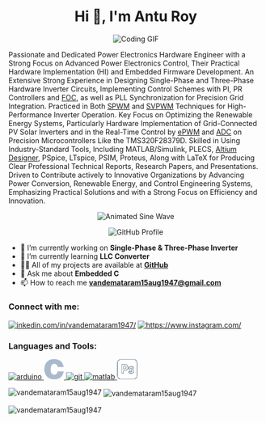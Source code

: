 <h1 align="center">Hi 👋, I'm Antu Roy</h1>

<p align="center">
  <img src="https://media.giphy.com/media/qgQUggAC3Pfv687qPC/giphy.gif" width="300" alt="Coding GIF" />
</p>

Passionate and Dedicated Power Electronics Hardware Engineer with a Strong Focus on Advanced Power Electronics Control, Their Practical Hardware Implementation (HI) and Embedded Firmware Development. An Extensive Strong  Experience in Designing Single-Phase and Three-Phase Hardware Inverter Circuits, Implementing Control Schemes with PI, PR Controllers and [FOC](https://github.com/vandemataram15aug1947/Indirect_Sensor_Based_FOC_of_Three_Phase_ACIM_Using_SVPWM), as well as PLL Synchronization for Precision Grid Integration. Practiced in Both [SPWM](https://github.com/vandemataram15aug1947/Single_Phase_Inverter_by_YouT/tree/Single_Phase_Inverter_by_YouT) and [SVPWM](https://github.com/vandemataram15aug1947/SVPWM_Implementation_for_Three_Phase_Two_Level_Inverter) Techniques for High-Performance Inverter Operation. Key Focus on Optimizing the Renewable Energy Systems, Particularly Hardware Implementation of Grid-Connected PV Solar Inverters and in the Real-Time Control by [ePWM](https://github.com/vandemataram15aug1947/Code_for_Lab_of_DCPEC/tree/Code_for_Lab_of_DCPEC) and [ADC](https://github.com/vandemataram15aug1947/8_Temperature_Sensor_ADC_Register_Base/tree/8_Temperature_Sensor_ADC_Register_Base) on Precision Microcontrollers Like the TMS320F28379D.  Skilled in Using Industry-Standard Tools, Including MATLAB/Simulink, PLECS, [Altium Designer](https://github.com/vandemataram15aug1947/Gate_Driver_Circuit_Design_by_Altium/tree/Gate_Driver_Circuit_Design_by_Altium), PSpice, LTspice, PSIM, Proteus, Along with LaTeX for Producing Clear Professional Technical Reports, Research Papers, and Presentations. Driven to Contribute actively to Innovative Organizations by Advancing Power Conversion, Renewable Energy, and Control Engineering Systems, Emphasizing Practical Solutions and with a Strong Focus on Efficiency and Innovation.

<p align="center">
  <img src="https://media.giphy.com/media/l0MYt5jPR6QX5pnqM/giphy.gif" width="300px" height="300px" alt="Animated Sine Wave">
</p>

<p align="center">
  <img src="https://github.com/vandemataram15aug1947/GitHub_Profile_and_Portfolio_Website/blob/081ea9ddae916fa05378c6ae6fee9859e99be6bf/GitHub%20Profile%20Pic.jpg" width="300px" height="300px" alt="GitHub Profile">
</p>



- 🔭 I’m currently working on **Single-Phase & Three-Phase Inverter**
- 🌱 I’m currently learning **LLC Converter**
- 👨‍💻 All of my projects are available at **[GitHub](https://github.com/vandemataram15aug1947?tab=repositories)**
- 💬 Ask me about **Embedded C**
- 📫 How to reach me **vandemataram15aug1947@gmail.com**

<h3 align="left">Connect with me:</h3>
<p align="left">
<a href="https://linkedin.com/in/inkedin.com/in/vandemataram1947/" target="blank"><img align="center" src="https://raw.githubusercontent.com/rahuldkjain/github-profile-readme-generator/master/src/images/icons/Social/linked-in-alt.svg" alt="inkedin.com/in/vandemataram1947/" height="30" width="40" /></a>
<a href="https://instagram.com/https://www.instagram.com/" target="blank"><img align="center" src="https://raw.githubusercontent.com/rahuldkjain/github-profile-readme-generator/master/src/images/icons/Social/instagram.svg" alt="https://www.instagram.com/" height="30" width="40" /></a>
</p>

<h3 align="left">Languages and Tools:</h3>
<p align="left"> <a href="https://www.arduino.cc/" target="_blank" rel="noreferrer"> <img src="https://cdn.worldvectorlogo.com/logos/arduino-1.svg" alt="arduino" width="40" height="40"/> </a> <a href="https://www.cprogramming.com/" target="_blank" rel="noreferrer"> <img src="https://raw.githubusercontent.com/devicons/devicon/master/icons/c/c-original.svg" alt="c" width="40" height="40"/> </a> <a href="https://git-scm.com/" target="_blank" rel="noreferrer"> <img src="https://www.vectorlogo.zone/logos/git-scm/git-scm-icon.svg" alt="git" width="40" height="40"/> </a> <a href="https://www.mathworks.com/" target="_blank" rel="noreferrer"> <img src="https://upload.wikimedia.org/wikipedia/commons/2/21/Matlab_Logo.png" alt="matlab" width="40" height="40"/> </a> <a href="https://www.photoshop.com/en" target="_blank" rel="noreferrer"> <img src="https://raw.githubusercontent.com/devicons/devicon/master/icons/photoshop/photoshop-line.svg" alt="photoshop" width="40" height="40"/> </a> </p>

<p><img align="left" src="https://github-readme-stats.vercel.app/api/top-langs?username=vandemataram15aug1947&show_icons=true&locale=en&layout=compact" alt="vandemataram15aug1947" /></p>

<p>&nbsp;<img align="center" src="https://github-readme-stats.vercel.app/api?username=vandemataram15aug1947&show_icons=true&locale=en" alt="vandemataram15aug1947" /></p>

<p><img align="center" src="https://github-readme-streak-stats.herokuapp.com/?user=vandemataram15aug1947&" alt="vandemataram15aug1947" /></p>

